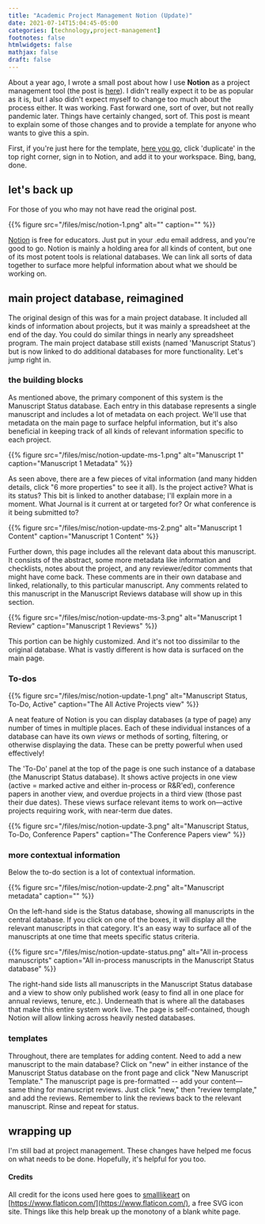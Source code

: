 ```yaml
---
title: "Academic Project Management Notion (Update)"
date: 2021-07-14T15:04:45-05:00
categories: [technology,project-management]
footnotes: false
htmlwidgets: false
mathjax: false
draft: false
---
```


About a year ago, I wrote a small post about how I use **Notion** as a project management tool (the post is [here](https://www.cgoodman.com/blog/archives/2020/06/11/academic-project-management-using-notion/)). I didn't really expect it to be as popular as it is, but I also didn't expect myself to change too much about the process either. It was working. Fast forward one, sort of over, but not really pandemic later. Things have certainly changed, sort of. This post is meant to explain some of those changes and to provide a template for anyone who wants to give this a spin.

<!--more-->

First, if you're just here for the template, [here you go](https://www.notion.so/cbgoodman/Manuscript-Status-32416dd541ee4b549686bbe0a7646a61), click 'duplicate' in the top right corner, sign in to Notion, and add it to your workspace. Bing, bang, done.

## let's back up

For those of you who may not have read the original post.

{{% figure src="/files/misc/notion-1.png" alt="" caption="" %}}

[Notion](https://www.notion.so/educators) is free for educators. Just put in your .edu email address, and you're good to go. Notion is mainly a holding area for all kinds of content, but one of its most potent tools is relational databases. We can link all sorts of data together to surface more helpful information about what we should be working on.

## main project database, reimagined

The original design of this was for a main project database. It included all kinds of information about projects, but it was mainly a spreadsheet at the end of the day. You could do similar things in nearly any spreadsheet program. The main project database still exists (named 'Manuscript Status') but is now linked to do additional databases for more functionality. Let's jump right in.

### the building blocks

As mentioned above, the primary component of this system is the Manuscript Status database. Each entry in this database represents a single manuscript and includes a lot of metadata on each project. We'll use that metadata on the main page to surface helpful information, but it's also beneficial in keeping track of all kinds of relevant information specific to each project.

{{% figure src="/files/misc/notion-update-ms-1.png" alt="Manuscript 1" caption="Manuscript 1 Metadata" %}}

As seen above, there are a few pieces of vital information (and many hidden details, click "6 more properties" to see it all). Is the project active? What is its status? This bit is linked to another database; I'll explain more in a moment. What Journal is it current at or targeted for? Or what conference is it being submitted to?

{{% figure src="/files/misc/notion-update-ms-2.png" alt="Manuscript 1 Content" caption="Manuscript 1 Content" %}}

Further down, this page includes all the relevant data about this manuscript. It consists of the abstract, some more metadata like information and checklists, notes about the project, and any reviewer/editor comments that might have come back. These comments are in their own database and linked, relationally, to this particular manuscript. Any comments related to this manuscript in the Manuscript Reviews database will show up in this section.

{{% figure src="/files/misc/notion-update-ms-3.png" alt="Manuscript 1 Review" caption="Manuscript 1 Reviews" %}}

This portion can be highly customized. And it's not too dissimilar to the original database. What is vastly different is how data is surfaced on the main page.

### To-dos

{{% figure src="/files/misc/notion-update-1.png" alt="Manuscript Status, To-Do, Active" caption="The All Active Projects view" %}}

A neat feature of Notion is you can display databases (a type of page) any number of times in multiple places. Each of these individual instances of a database can have its own *views* or methods of sorting, filtering, or otherwise displaying the data. These can be pretty powerful when used effectively!

The 'To-Do' panel at the top of the page is one such instance of a database (the Manuscript Status database). It shows active projects in one view (active = marked active and either in-process or R&R'ed), conference papers in another view, and overdue projects in a third view (those past their due dates). These views surface relevant items to work on—active projects requiring work, with near-term due dates.

{{% figure src="/files/misc/notion-update-3.png" alt="Manuscript Status, To-Do, Conference Papers" caption="The Conference Papers view" %}}

### more contextual information

Below the to-do section is a lot of contextual information.

{{% figure src="/files/misc/notion-update-2.png" alt="Manuscript metadata" caption="" %}}

On the left-hand side is the Status database, showing all manuscripts in the central database. If you click on one of the boxes, it will display all the relevant manuscripts in that category. It's an easy way to surface all of the manuscripts at one time that meets specific status criteria.

{{% figure src="/files/misc/notion-update-status.png" alt="All in-process manuscripts" caption="All in-process manuscripts in the Manuscript Status database" %}}

The right-hand side lists all manuscripts in the Manuscript Status database and a view to show only published work (easy to find all in one place for annual reviews, tenure, etc.). Underneath that is where all the databases that make this entire system work live. The page is self-contained, though Notion will allow linking across heavily nested databases.

### templates

Throughout, there are templates for adding content. Need to add a new manuscript to the main database? Click on "new" in either instance of the Manuscript Status database on the front page and click "New Manuscript Template." The manuscript page is pre-formatted -- add your content—same thing for manuscript reviews. Just click "new," then "review template," and add the reviews. Remember to link the reviews back to the relevant manuscript. Rinse and repeat for status.  

## wrapping up

I'm still bad at project management. These changes have helped me focus on what needs to be done. Hopefully, it's helpful for you too.

#### Credits

All credit for the icons used here goes to [smalllikeart](https://www.flaticon.com/authors/smalllikeart/flat/2) on [https://www.flaticon.com/](https://www.flaticon.com/), a free SVG icon site. Things like this help break up the monotony of a blank white page.

